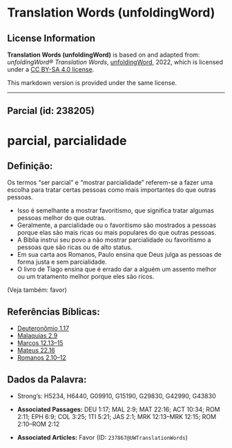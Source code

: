 # Translation Words (unfoldingWord)

## License Information

**Translation Words (unfoldingWord)** is based on and adapted from: _unfoldingWord® Translation Words_, [unfoldingWord](https://unfoldingword.org/utw), 2022, which is licensed under a [CC BY-SA 4.0 license](https://creativecommons.org/licenses/by-sa/4.0/legalcode.en).

This markdown version is provided under the same license.



--------------------------------

## Parcial (id: 238205)

parcial, parcialidade
=====================

Definição:
----------

Os termos “ser parcial” e “mostrar parcialidade” referem\-se a fazer uma escolha para tratar certas pessoas como mais importantes do que outras pessoas.

* Isso é semelhante a mostrar favoritismo, que significa tratar algumas pessoas melhor do que outras.
* Geralmente, a parcialidade ou o favoritismo são mostrados a pessoas porque elas são mais ricas ou mais populares do que outras pessoas.
* A Bíblia instrui seu povo a não mostrar parcialidade ou favoritismo a pessoas que são ricas ou de alto status.
* Em sua carta aos Romanos, Paulo ensina que Deus julga as pessoas de forma justa e sem parcialidade.
* O livro de Tiago ensina que é errado dar a alguém um assento melhor ou um tratamento melhor porque eles são ricos.

(Veja também: favor)

Referências Bíblicas:
---------------------

* [Deuteronômio 1\.17](https://ref.ly/Deut1:17)
* [Malaquias 2\.9](https://ref.ly/Mal2:9)
* [Marcos 12\.13–15](https://ref.ly/Mark12:13-Mark12:15)
* [Mateus 22\.16](https://ref.ly/Matt22:16)
* [Romanos 2\.10–12](https://ref.ly/Rom2:10-Rom2:12)

Dados da Palavra:
-----------------

* Strong’s: H5234, H6440, G09910, G15190, G29830, G42990, G43830

* **Associated Passages:** DEU 1:17; MAL 2:9; MAT 22:16; ACT 10:34; ROM 2:11; EPH 6:9; COL 3:25; 1TI 5:21; JAS 2:1; MRK 12:13–MRK 12:15; ROM 2:10–ROM 2:12
* **Associated Articles:** Favor (ID: `237867@UWTranslationWords`)

